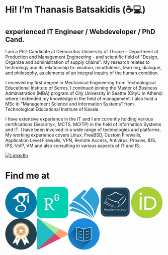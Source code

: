 # Hi! I’m Thanasis Batsakidis (:coffee::computer:)
## experienced IT Engineer / Webdeveloper / PhD Cand.

I am a PhD Candidate at Democritus University of Thrace – Department of Production and Management Engineering - and scientific field of "Design, Organize and administration of supply chains"​. My research relates to technology and its relationship to: wisdom, mindfulness, learning, dialogue, and philosophy, as elements of an integral inquiry of the human condition. 

I received my first degree in Mechanical Engineering from Technological Educational Institute of Serres. I continued joining the Master of Business Administration (MBA) program of City University in Seattle (CityU in Athens) where I extended my knowledge in the field of management. I also hold a MSc in "Management Science and Information Systems"​ from Technological Educational Institute of Kavala

I have extensive experience in the IT and I am currently holding various certifications (Security+, MCTS, MCITP) in the field of Information Systems and IT. I have been involved in a wide range of technologies and platforms. My working experience covers Linux, FreeBSD, Custom Firewalls, Application Level Firewalls, VPN, Remote Access, Antivirus, Proxies, IDS, IPS, VoIP,  VM and also consulting in various aspects of IT and IS.

[![LinkedIn](https://img.shields.io/badge/linkedin-%230077B5.svg?&style=for-the-badge&logo=linkedin&logoColor=white)](https://www.linkedin.com/in/tbatsakidis/)

# Find me at

<a href="https://scholar.google.co.uk/citations?user=8TN-R6QAAAAJ&hl=en"><img src="/pics/scholar.png" align="left" height="100" width="100" ></a>
<a href="https://www.researchgate.net/profile/Athanasios_Batsakidis2"><img src="/pics/rg.png" align="left" height="100" width="100" ></a>
<a href="https://academic.microsoft.com/profile/g5hg5846-g82i-4j2g-f7ih-3eg3hg07i639/AthanasiosBatsakidis/publication/search?q=Athanasios%20Batsakidis&qe=%2540%2540%2540USER.PUBLICATIONS%253Dc5dc5846-c82e-4f2c-b7ed-3ac3dc07e639&f=&orderBy=0"><img src="/pics/academic.png" align="left" height="100" width="100" ></a>
<a href="https://duth.academia.edu/ThanasisBatsakidis"><img src="/pics/academia-icon.png" align="left" height="100" width="100" ></a>
<a href="https://orcid.org/0000-0001-7769-829X"><img src="/pics/id.png" align="left" height="100" width="100" ></a>
<a href="https://www.credential.net/profile/batsakidisathanasios279163/wallet"><img src="/pics/certifications_logo.png" align="left" height="100" width="100" ></a>
<a href="https://play.google.com/store/apps/dev?id=8386512523719145838"><img src="/pics/android.png" align="left" height="100" width="100" ></a>
<a href="https://www.openbook.gr/istories-dyo-selidwn/"><img src="/pics/mybook.png" align="left" height="100" width="100" ></a>


